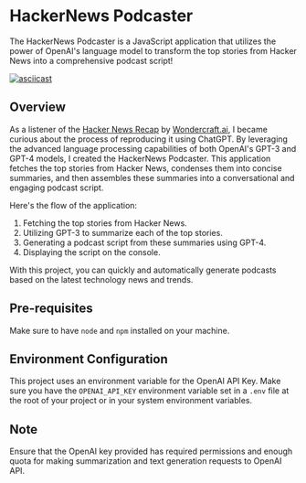 # HackerNews Podcaster

The HackerNews Podcaster is a JavaScript application that utilizes the power of OpenAI's language model to transform the top stories from Hacker News into a comprehensive podcast script!

[![asciicast](https://asciinema.org/a/AiBAoZNW9qny7diWAUR45UElp.svg)](https://asciinema.org/a/AiBAoZNW9qny7diWAUR45UElp)

## Overview

As a listener of the [Hacker News Recap](https://hackernewsrecap.buzzsprout.com/) by [Wondercraft.ai](https://www.wondercraft.ai), I became curious about the process of reproducing it using ChatGPT. By leveraging the advanced language processing capabilities of both OpenAI's GPT-3 and GPT-4 models, I created the HackerNews Podcaster. This application fetches the top stories from Hacker News, condenses them into concise summaries, and then assembles these summaries into a conversational and engaging podcast script.

Here's the flow of the application:

1. Fetching the top stories from Hacker News.
2. Utilizing GPT-3 to summarize each of the top stories.
3. Generating a podcast script from these summaries using GPT-4.
4. Displaying the script on the console.

With this project, you can quickly and automatically generate podcasts based on the latest technology news and trends.

## Pre-requisites
Make sure to have `node` and `npm` installed on your machine.

## Environment Configuration 
This project uses an environment variable for the OpenAI API Key. Make sure you have the `OPENAI_API_KEY` environment variable set in a `.env` file at the root of your project or in your system environment variables.

## Note
Ensure that the OpenAI key provided has required permissions and enough quota for making summarization and text generation requests to OpenAI API.